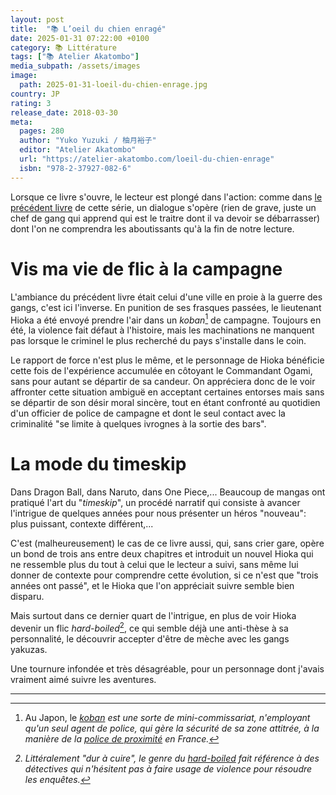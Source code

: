 ```yaml
---
layout: post
title:  "📚 L’oeil du chien enragé"
date: 2025-01-31 07:22:00 +0100
category: 📚 Littérature
tags: ["📚 Atelier Akatombo"]
media_subpath: /assets/images
image:
  path: 2025-01-31-loeil-du-chien-enrage.jpg
country: JP
rating: 3
release_date: 2018-03-30
meta:
  pages: 280
  author: "Yuko Yuzuki / 柚月裕子"
  editor: "Atelier Akatombo"
  url: "https://atelier-akatombo.com/loeil-du-chien-enrage"
  isbn: "978-2-37927-082-6"
---
```


Lorsque ce livre s'ouvre, le lecteur est plongé dans l'action: comme dans [le précédent livre](/posts/le-loup-d-hiroshima/) de cette série, un dialogue s'opère (rien de grave, juste un chef de gang qui apprend qui est le traitre dont il va devoir se débarrasser) dont l'on ne comprendra les aboutissants qu'à la fin de notre lecture.

# Vis ma vie de flic à la campagne

L'ambiance du précédent livre était celui d'une ville en proie à la guerre des gangs, c'est ici l'inverse. En punition de ses frasques passées, le lieutenant Hioka a été envoyé prendre l'air dans un *koban*[^1] de campagne. Toujours en été, la violence fait défaut à l'histoire, mais les machinations ne manquent pas lorsque le criminel le plus recherché du pays s'installe dans le coin.

Le rapport de force n'est plus le même, et le personnage de Hioka bénéficie cette fois de l'expérience accumulée en côtoyant le Commandant Ogami, sans pour autant se départir de sa candeur. On appréciera donc de le voir affronter cette situation ambiguë en acceptant certaines entorses mais sans se départir de son désir moral sincère, tout en étant confronté au quotidien d'un officier de police de campagne et dont le seul contact avec la criminalité "se limite à quelques ivrognes à la sortie des bars".

# La mode du timeskip

Dans Dragon Ball, dans Naruto, dans One Piece,... Beaucoup de mangas ont pratiqué l'art du "*timeskip*", un procédé narratif qui consiste à avancer l'intrigue de quelques années pour nous présenter un héros "nouveau": plus puissant, contexte différent,...

C'est (malheureusement) le cas de ce livre aussi, qui, sans crier gare, opère un bond de trois ans entre deux chapitres et introduit un nouvel Hioka qui ne ressemble plus du tout à celui que le lecteur a suivi, sans même lui donner de contexte pour comprendre cette évolution, si ce n'est que "trois années ont passé", et le Hioka que l'on appréciait suivre semble bien disparu.

Mais surtout dans ce dernier quart de l'intrigue, en plus de voir Hioka devenir un flic *hard-boiled*[^2], ce qui semble déjà une anti-thèse à sa personnalité, le découvrir accepter d'être de mèche avec les gangs yakuzas.

Une tournure infondée et très désagréable, pour un personnage dont j'avais vraiment aimé suivre les aventures.

* * *
[^1]: Au Japon, le [<i class="fab fa-wikipedia-w" /> koban](https://fr.wikipedia.org/wiki/K%C5%8Dban) est une sorte de mini-commissariat, n'employant qu'un seul agent de police, qui gère la sécurité de sa zone attitrée, à la manière de la [<i class="fab fa-wikipedia-w" /> police de proximité](https://fr.wikipedia.org/wiki/Police_de_proximit%C3%A9_en_France) en France.
[^2]: Littéralement "dur à cuire", le genre du [<i class="fab fa-wikipedia-w" /> hard-boiled](https://fr.wikipedia.org/wiki/Hardboiled) fait référence à des détectives qui n'hésitent pas à faire usage de violence pour résoudre les enquêtes.
